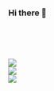 ### Hi there 👋

</br>
</br>
</br>
 <p>
  <a href="https://www.linkedin.com/in/mohitagrawal939">
    <img src="https://img.shields.io/badge/mohitagrawal939-30302f?style=flat&logo=linkedin">
  </a> </br>
  <a href="https://twitter.com/mohitagrawal939">
    <img src="https://img.shields.io/badge/@mohitagrawal939-30302f?style=flat&logo=twitter">
  </a> </br>
  <a href="mailto:mohitagrawal939@gmail.com">
    <img src="https://img.shields.io/badge/@mohitagrawal939@gmail.com-30302f?style=flat&logo=gmail">
  </a>
</p>
